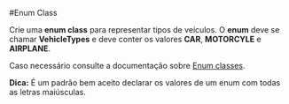 #Enum Class

Crie uma **enum class** para representar tipos de veículos.
O **enum** deve se chamar **VehicleTypes** e deve conter os valores **CAR**, **MOTORCYLE** e **AIRPLANE**.

Caso necessário consulte a documentação sobre [Enum classes](https://kotlinlang.org/docs/enum-classes.html).

**Dica:** É um padrão bem aceito declarar os valores de um enum com todas as letras maiúsculas.